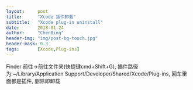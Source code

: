 ```yaml
---
layout:     post
title:      "Xcode 插件卸载"
subtitle:   "Xcode plug-in uninstall"
date:       2018-01-24
author:     "ChenBing"
header-img: "img/post-bg-touch.jpg"
header-mask: 0.3
tags:		[Xcode,Plug-ins]
---
```


Finder 前往->前往文件夹(快捷键cmd+Shift+G),
插件路径为:~/Library/Application Support/Developer/Shared/Xcode/Plug-ins,
回车里面都是插件, 删除即卸载